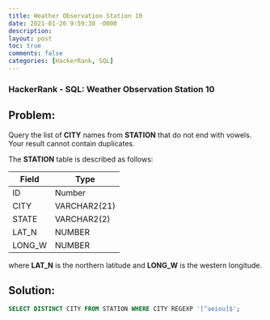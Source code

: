 ```yaml
---
title: Weather Observation Station 10
date: 2021-01-26 9:59:30 -0000
description: 
layout: post
toc: true
comments: false
categories: [HackerRank, SQL]
---
```


### HackerRank - SQL: Weather Observation Station 10

## Problem:

Query the list of **CITY** names from **STATION** that do not end with vowels. Your result cannot contain duplicates.

The **STATION** table is described as follows:

| Field      | Type |
| ----------- | ----------- |
| ID      | Number       |
| CITY   | VARCHAR2(21)        |
| STATE   | VARCHAR2(2)        |
| LAT_N   | NUMBER        |
| LONG_W   | NUMBER        |


where **LAT_N** is the northern latitude and **LONG_W** is the western longitude.

## Solution:

```sql
SELECT DISTINCT CITY FROM STATION WHERE CITY REGEXP '[^aeiou]$';
```
